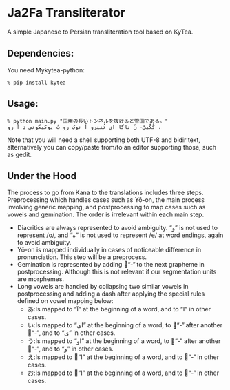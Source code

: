 # Ja2Fa Transliterator
A simple Japanese to Persian transliteration tool based on KyTea.

## Dependencies:
You need Mykytea-python:

    % pip install kytea
    
## Usage:
 
    % python main.py "国境の長いトンネルを抜けると雪国である。"
    کُکّییُ- نُ ناگا ای تُننِرو اُ نوکِ رو تُ یوکیگونی دِ آ رو .
    
Note that you will need a shell supporting both UTF-8 and bidir text, alternatively you can copy/paste from/to an editor supporting those, such as gedit.

## Under the Hood

The process to go from Kana to the translations includes three steps. Preprocessing which handles cases such as Yō-on, the main process involving generic mapping, and postprocessing to map cases such as vowels and gemination. The order is irrelevant within each main step.

- Diacritics are always represented to avoid ambiguity. “و” is not used to represent /o/, and “ه” is not used to represent /e/ at word endings, again to avoid ambiguity.
- Yō-on is mapped individually in cases of noticeable difference in pronunciation. This step will be a preprocess.
- Gemination is represented by adding “ّ-” to the next grapheme in postprocessing. Although this is not relevant if our segmentation units are morphemes.
- Long vowels are handled by collapsing two similar vowels in postprocessing and adding a dash after applying the special rules defined on vowel mapping below:
  - あ:Is mapped to “آ” at the beginning of a word, and to “ا” in other cases.
  - い:Is mapped to “ای” at the beginning of a word, to “ِ-” after another “ِ-”, and to “ی” in other cases.
  - う:Is mapped to “او” at the beginning of a word, to “ُ-” after another “ُ-”, and to “و” in other cases.
  - え:Is mapped to “ِا” at the beginning of a word, and to “ِ-” in other cases.
  - お:Is mapped to “ُا” at the beginning of a word, and to “ُ-” in other cases.
